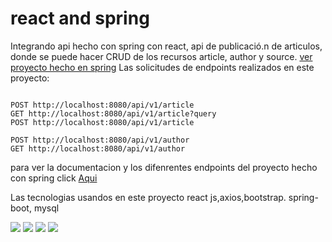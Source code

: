 # react and spring

Integrando api hecho con spring con react, api de publicació.n de articulos, donde se puede hacer CRUD de los recursos article, author y source.
 [ver proyecto hecho en spring](https://github.com/santy-ramirez/news)
Las solicitudes de endpoints realizados en este proyecto:




~~~

POST http://localhost:8080/api/v1/article
GET http://localhost:8080/api/v1/article?query
POST http://localhost:8080/api/v1/article

POST http://localhost:8080/api/v1/author
GET http://localhost:8080/api/v1/author

~~~


para ver la documentacion y los difenrentes endpoints del proyecto hecho con spring click [Aqui](https://documenter.getpostman.com/view/21526249/VUjQkjKG)

Las tecnologias usandos en este proyecto react js,axios,bootstrap.
spring-boot, mysql

![](https://img.shields.io/badge/-spring-yellow?logo=spring)
![](https://img.shields.io/badge/mysql-gren?logo=mysql)
![](https://img.shields.io/badge/react-black?logo=react)
![](https://img.shields.io/badge/bootstrap-black?logo=bootstrap)
